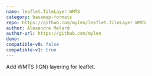 ```yaml
---
name: leaflet.TileLayer.WMTS
category: basemap-formats
repo: https://github.com/mylen/leaflet.TileLayer.WMTS
author: Alexandre Melard
author-url: https://github.com/mylen
demo:
compatible-v0: false
compatible-v1: true
---
```


Add WMTS (IGN) layering for leaflet.
